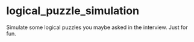 # logical_puzzle_simulation
Simulate some logical puzzles you maybe asked in the interview. Just for fun.
